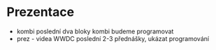 # Prezentace

* kombi poslední dva bloky kombi budeme programovat 
* prez - videa WWDC poslední 2-3 přednášky, ukázat programování
